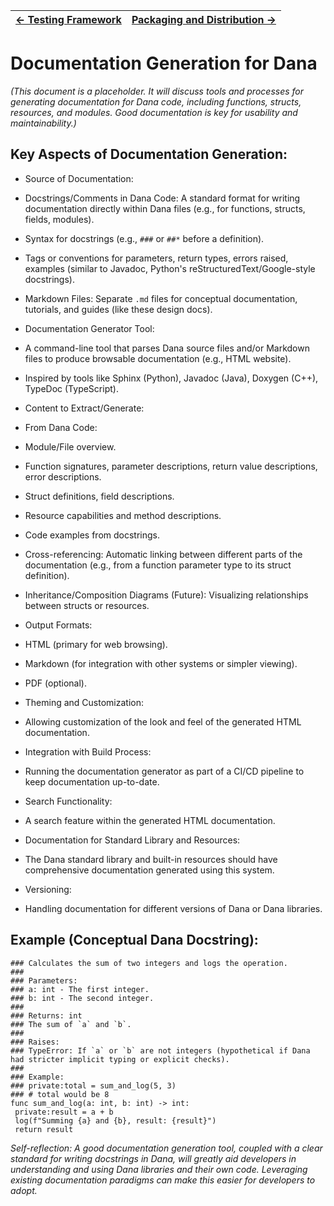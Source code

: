 | [← Testing Framework](./testing_framework.md) | [Packaging and Distribution →](./packaging_distribution.md) |
|---|---|

# Documentation Generation for Dana

*(This document is a placeholder. It will discuss tools and processes for generating documentation for Dana code, including functions, structs, resources, and modules. Good documentation is key for usability and maintainability.)*

## Key Aspects of Documentation Generation:

* Source of Documentation:
 * Docstrings/Comments in Dana Code: A standard format for writing documentation directly within Dana files (e.g., for functions, structs, fields, modules).
 * Syntax for docstrings (e.g., `###` or `##*` before a definition).
 * Tags or conventions for parameters, return types, errors raised, examples (similar to Javadoc, Python's reStructuredText/Google-style docstrings).
 * Markdown Files: Separate `.md` files for conceptual documentation, tutorials, and guides (like these design docs).

* Documentation Generator Tool:
 * A command-line tool that parses Dana source files and/or Markdown files to produce browsable documentation (e.g., HTML website).
 * Inspired by tools like Sphinx (Python), Javadoc (Java), Doxygen (C++), TypeDoc (TypeScript).

* Content to Extract/Generate:
 * From Dana Code:
 * Module/File overview.
 * Function signatures, parameter descriptions, return value descriptions, error descriptions.
 * Struct definitions, field descriptions.
 * Resource capabilities and method descriptions.
 * Code examples from docstrings.
 * Cross-referencing: Automatic linking between different parts of the documentation (e.g., from a function parameter type to its struct definition).
 * Inheritance/Composition Diagrams (Future): Visualizing relationships between structs or resources.

* Output Formats:
 * HTML (primary for web browsing).
 * Markdown (for integration with other systems or simpler viewing).
 * PDF (optional).

* Theming and Customization:
 * Allowing customization of the look and feel of the generated HTML documentation.

* Integration with Build Process:
 * Running the documentation generator as part of a CI/CD pipeline to keep documentation up-to-date.

* Search Functionality:
 * A search feature within the generated HTML documentation.

* Documentation for Standard Library and Resources:
 * The Dana standard library and built-in resources should have comprehensive documentation generated using this system.

* Versioning:
 * Handling documentation for different versions of Dana or Dana libraries.

## Example (Conceptual Dana Docstring):

```dana
### Calculates the sum of two integers and logs the operation.
###
### Parameters:
### a: int - The first integer.
### b: int - The second integer.
###
### Returns: int
### The sum of `a` and `b`.
###
### Raises:
### TypeError: If `a` or `b` are not integers (hypothetical if Dana had stricter implicit typing or explicit checks).
###
### Example:
### private:total = sum_and_log(5, 3)
### # total would be 8
func sum_and_log(a: int, b: int) -> int:
 private:result = a + b
 log(f"Summing {a} and {b}, result: {result}")
 return result
```

*Self-reflection: A good documentation generation tool, coupled with a clear standard for writing docstrings in Dana, will greatly aid developers in understanding and using Dana libraries and their own code. Leveraging existing documentation paradigms can make this easier for developers to adopt.*